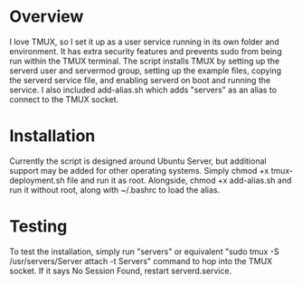 <h1>Overview</h1>
I love TMUX, so I set it up as a user service running in its own folder and environment. It has extra security features and prevents sudo from being run within the TMUX terminal.
The script installs TMUX by setting up the serverd user and servermod group, setting up the example files, copying the serverd service file, and enabling serverd on boot and running the service.
I also included add-alias.sh which adds "servers" as an alias to connect to the TMUX socket.

<h1>Installation</h1>
Currently the script is designed around Ubuntu Server, but additional support may be added for other operating systems. Simply chmod +x tmux-deployment.sh file and run it as root.
Alongside, chmod +x add-alias.sh and run it without root, along with ~/.bashrc to load the alias.

<h1>Testing</h1>
To test the installation, simply run "servers" or equivalent "sudo tmux -S /usr/servers/Server attach -t Servers" command to hop into the TMUX socket.
If it says No Session Found, restart serverd.service.

